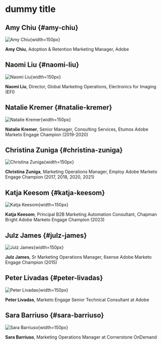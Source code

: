 # dummy title

## Amy Chiu {#amy-chiu}

![Amy Chiu](/help/marketo-tutorial-implementing-new-instance/assets/amy-chiu.png){width=150px}

**Amy Chiu**, Adoption & Retention Marketing Manager, Adobe

## Naomi Liu {#naomi-liu}

![Naomi Liu](/help/marketo-tutorial-implementing-new-instance/assets/naomi-liu.png){width=150px}

**Naomi Liu**, Director, Global Marketing Operations, Electronics for Imaging (EFI)

## Natalie Kremer {#natalie-kremer}

![Natalie Kremer](/help/marketo-tutorial-implementing-new-instance/assets/natalie-kremer.png){width=150px}

**Natalie Kremer**, Senior Manager, Consulting Services, Etumos 
Adobe Marketo Engage Champion (2019-2020)

## Christina Zuniga {#christina-zuniga}

![Christina Zuniga](/help/marketo-tutorial-implementing-new-instance/assets/christina-zuniga.png){width=150px}

**Christina Zuniga**, Marketing Operations Manager, Employ
Adobe Marketo Engage Champion (2017, 2018, 2020, 2021)

## Katja Keesom {#katja-keesom}

![Katja Keesom](/help/marketo-tutorial-implementing-new-instance/assets/katja-keesom.png){width=150px}

**Katja Keesom**, Principal B2B Marketing Automation Consultant, Chapman Bright
Adobe Marketo Engage Champion (2023)

## Julz James {#julz-james}

![Julz James](/help/marketo-tutorial-implementing-new-instance/assets/julz-james.png){width=150px}

**Julz James**, Sr Marketing Operations Manager, 6sense
Adobe Marketo Engage Champion (2015)

## Peter Livadas {#peter-livadas}

![Peter Livadas](/help/marketo-tutorial-implementing-new-instance/assets/peter_livadas.png){width=150px}

**Peter Livadas**, Marketo Engage Senior Technical Consultant at Adobe

## Sara Barriuso {#sara-barriuso}

![Sara Barriuso](/help/marketo-tutorial-implementing-new-instance/assets/sara_barriuso.png){width=150px}

**Sara Barriuso**, Marketing Operations Manager at Cornerstone OnDemand 
